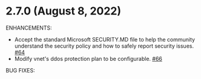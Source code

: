 # 2.7.0 (August 8, 2022)

ENHANCEMENTS:

* Accept the standard Microsoft SECURITY.MD file to help the community understand the security policy and how to safely report security issues. [#64](https://github.com/Azure/terraform-azurerm-vnet/pull/64)
* Modify vnet's ddos protection plan to be configurable. [#66](https://github.com/Azure/terraform-azurerm-vnet/pull/66)

BUG FIXES:
